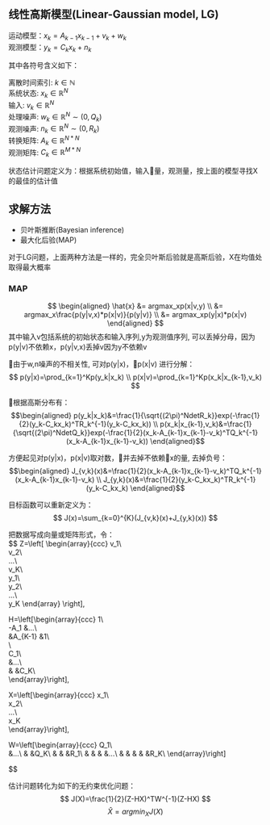 ## 线性高斯模型(Linear-Gaussian model, LG)

运动模型：$x_k = A_{k-1}x_{k-1} + v_k + w_k$  
观测模型：$y_k = C_kx_k + n_k$  
  
其中各符号含义如下：  
  
离散时间索引: $k \in \mathbb{N}$  
系统状态: $x_k \in \mathbb{R}^N$  
输入: $v_k \in \mathbb{R}^N$  
处理噪声: $w_k \in \mathbb{R}^N \sim (0, Q_k)$  
观测噪声: $n_k \in \mathbb{R}^N \sim (0, R_k)$  
转换矩阵: $A_k \in \mathbb{R}^{N*N}$  
观测矩阵: $C_k \in \mathbb{R}^{M*N}$  

状态估计问题定义为：根据系统初始值，输入量，观测量，按上面的模型寻找X的最佳的估计值  
  
## 求解方法
* 贝叶斯推断(Bayesian inference)
* 最大化后验(MAP)
  
对于LG问题，上面两种方法是一样的，完全贝叶斯后验就是高斯后验，X在均值处取得最大概率  

### MAP
$$
\begin{aligned}  
\hat{x} &= argmax_xp(x|v,y) \\  
        &= argmax_x\frac{p(y|v,x)*p(x|v)}{p(y|v)} \\  
        &= argmax_xp(y|x)*p(x|v)  
\end{aligned}  
$$
其中输入v包括系统的初始状态和输入序列,y为观测值序列, 可以丢掉分母，因为p(y|v)不依赖x，p(y|v,x)丢掉v因为y不依赖v  
  
由于w,n噪声的不相关性, 可对p(y|x)，p(x|v) 进行分解：  
$$
p(y|x)=\prod_{k=1}^Kp(y_k|x_k) \\  
p(x|v)=\prod_{k=1}^Kp(x_k|x_{k-1},v_k)  
$$

根据高斯分布有：  
$$\begin{aligned}  
p(y_k|x_k)&=\frac{1}{\sqrt{(2\pi)^NdetR_k}}exp(-\frac{1}{2}(y_k-C_kx_k)^TR_k^{-1}(y_k-C_kx_k)) \\  
p(x_k|x_{k-1},v_k)&=\frac{1}{\sqrt{(2\pi)^NdetQ_k}}exp(-\frac{1}{2}(x_k-A_{k-1}x_{k-1}-v_k)^TQ_k^{-1}(x_k-A_{k-1}x_{k-1}-v_k))
\end{aligned}$$
  
方便起见对p(y|x)，p(x|v)取对数，并去掉不依赖x的量, 去掉负号：  
$$\begin{aligned}
J_{v,k}(x)&=\frac{1}{2}(x_k-A_{k-1}x_{k-1}-v_k)^TQ_k^{-1}(x_k-A_{k-1}x_{k-1}-v_k) \\  
J_{y,k}(x)&=\frac{1}{2}(y_k-C_kx_k)^TR_k^{-1}(y_k-C_kx_k)
\end{aligned}$$
  
目标函数可以重新定义为：  
$$
J(x)=\sum_{k=0}^{K}(J_{v,k}(x)+J_{y,k}(x))  
$$
  
把数据写成向量或矩阵形式，令：  
$$
Z=\left[
    \begin{array}{ccc}
    v_1\\  
    v_2\\  
    ...\\  
    v_K\\  
    y_1\\  
    y_2\\  
    ...\\  
    y_K
\end{array}
\right],

H=\left[\begin{array}{ccc}
1\\  
-A_1    &...\\  
        &A_{K-1}    &1\\  
        \\  
C_1\\  
        &...\\  
        &      &C_K\\  
\end{array}\right],


X=\left[\begin{array}{ccc}
    x_1\\  
    x_2\\  
    ...\\  
    x_K  
\end{array}\right],

W=\left[\begin{array}{ccc}
    Q_1\\  
        &...\\
        &   &Q_K\\
        &   &   &R_1\\
        &   &   &   &...\\
        &   &   &   &   &R_K\\
\end{array}\right]
  
$$

估计问题转化为如下的无约束优化问题：  
$$
J(X)=\frac{1}{2}(Z-HX)^TW^{-1}(Z-HX)  
$$
$$
\hat{X}=argmin_XJ(X)  
$$